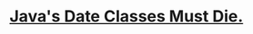[Java's Date Classes Must Die.](http://www.date4j.net/)
=======================================================